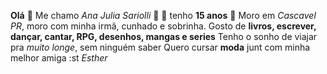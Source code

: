 **Olá**
🌼 Me chamo _Ana Julia Sariolli_ 🌼
🌸 tenho **15 anos** 🌸
Moro em *Cascavel PR*, moro com minha irmã, cunhado e sobrinha.
Gosto de **livros, escrever, dançar, cantar, RPG, desenhos, mangas e series**
Tenho o sonho de viajar pra *muito longe*, sem ninguém saber
Quero cursar **moda** junt com minha melhor amiga  :st _Esther_

